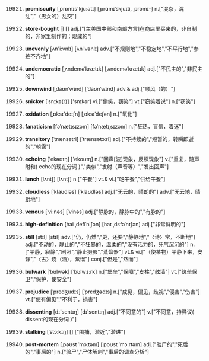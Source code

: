 19921. **promiscuity**
[ˌprɒmɪs'kju:ətɪ]  [ˌprɑmɪˈskjuɪti, ˌpromɪ-]
n.["混杂，混乱","（男女的）乱交"]  

19922. **store-bought**
[]  []
adj.["[主美国中部和南部方言]在商店里买来的，非自制的，非家里制作的；现成的"]  

19923. **unevenly**
[ʌn'i:vnlɪ]  [ʌnˈivənlɪ]
adv.["不规则地","不稳定地","不平行地","参差不齐地"]  

19924. **undemocratic**
[ˌʌndeməˈkrætɪk]  [ˌʌndeməˈkrætɪk]
adj.["不民主的","非民主的"]  

19925. **downwind**
[ˌdaʊnˈwɪnd]  [ˈdaʊnˈwɪnd]
adv.& adj.["顺风（的）"]  

19926. **snicker**
[ˈsnɪkə(r)]  ['snɪkər]
vi.["偷笑，窃笑"]  vt.["窃笑着说"]  n.["窃笑"]  

19927. **oxidation**
[ˌɒksɪ'deɪʃn]  [ˌɑksɪˈdeʃən]
n.["氧化"]  

19928. **fanaticism**
[fəˈnætɪsɪzəm]  [fəˈnætɪˌsɪzəm]
n.["狂热，盲信，着迷"]  

19929. **transitory**
[ˈtrænsətri]  [ˈtrænsətɔ:ri]
adj.["不持续的","短暂的，转瞬即逝的","朝露"]  

19930. **echoing**
['ekəʊɪŋ]  ['ekoʊɪŋ]
n.["回声[波]现象，反照现象"]  v.["重复，随声附和( echo的现在分词 )","类似","发射（声音等）","发出回声"]  

19931. **lunch**
[lʌntʃ]  [lʌntʃ]
n.["午餐"]  vt.& vi.["吃午餐","供给午餐"]  

19932. **cloudless**
[ˈklaʊdləs]  [ˈklaʊdləs]
adj.["无云的，晴朗的"]  adv.["无云地，晴朗地"]  

19933. **venous**
[ˈvi:nəs]  [ˈvinəs]
adj.["静脉的，静脉中的","有脉的"]  

19934. **high-definition**
[hai ˌdefiˈniʃən]  [haɪ ˌdɛfəˈnɪʃən]
adj.["非常鲜明的"]  

19935. **still**
[stɪl]  [stɪl]
adv.["仍，仍然","更，还要","静静地","〈诗〉常，不断地"]  adj.["不动的，静止的","不狂暴的，温柔的","没有活力的，死气沉沉的"]  n.["平静，寂静","剧照","静止摄影","蒸馏器"]  vt.& vi.["（使某物）平静下来，安静","〈古〉烧（酒），蒸馏"]  conj.["但是","然而"]  

19936. **bulwark**
[ˈbʊlwək]  [ˈbʊlwɜ:rk]
n.["堡垒","保障","支柱","舷墙"]  vt.["筑垒保卫","保护，使安全"]  

19937. **prejudice**
[ˈpredʒudɪs]  [ˈprɛdʒədɪs]
n.["成见，偏见，歧视","侵害","伤害"]  vt.["使有偏见","不利于，损害"]  

19938. **dissenting**
[dɪ'sentɪŋ]  [dɪ'sentɪŋ]
adj.["不同意的"]  v.["不同意，持异议( dissent的现在分词 )"]  

19939. **stalking**
[ˈstɔ:kɪŋ]  []
["围捕，潜近","潜进"]  

19940. **post-mortem**
[ˌpəʊst ˈmɔ:təm]  [ˌpoʊst ˈmɔ:rtəm]
adj.["验尸的","死后的","事后的"]  n.["验尸","尸体解剖","事后的调查分析"]  

